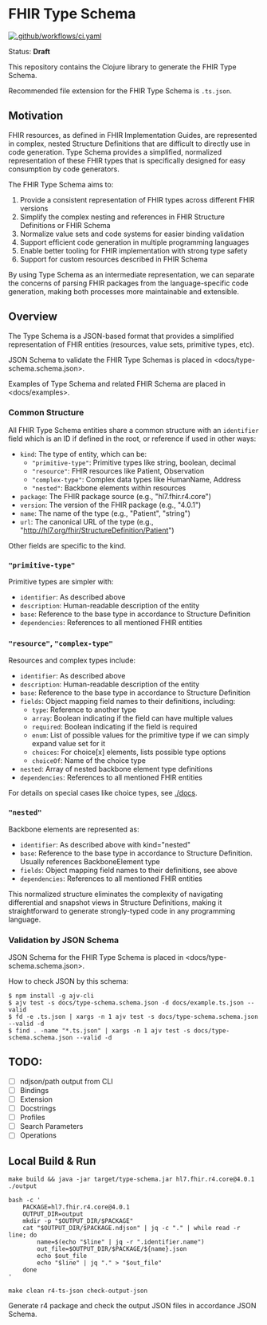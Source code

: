 # FHIR Type Schema

[![.github/workflows/ci.yaml](https://github.com/fhir-clj/type-schema/actions/workflows/ci.yaml/badge.svg)](https://github.com/fhir-clj/type-schema/actions/workflows/ci.yaml)

Status: **Draft**

This repository contains the Clojure library to generate the FHIR Type Schema.

Recommended file extension for the FHIR Type Schema is `.ts.json`.

## Motivation

FHIR resources, as defined in FHIR Implementation Guides, are represented in complex, nested Structure Definitions that are difficult to directly use in code generation. Type Schema provides a simplified, normalized representation of these FHIR types that is specifically designed for easy consumption by code generators.

The FHIR Type Schema aims to:

1. Provide a consistent representation of FHIR types across different FHIR versions
2. Simplify the complex nesting and references in FHIR Structure Definitions or FHIR Schema
3. Normalize value sets and code systems for easier binding validation
4. Support efficient code generation in multiple programming languages
5. Enable better tooling for FHIR implementation with strong type safety
6. Support for custom resources described in FHIR Schema

By using Type Schema as an intermediate representation, we can separate the concerns of parsing FHIR packages from the language-specific code generation, making both processes more maintainable and extensible.

## Overview

The Type Schema is a JSON-based format that provides a simplified representation of FHIR entities (resources, value sets, primitive types, etc).

JSON Schema to validate the FHIR Type Schemas is placed in <docs/type-schema.schema.json>.

Examples of Type Schema and related FHIR Schema are placed in <docs/examples>.

### Common Structure

All FHIR Type Schema entities share a common structure with an `identifier` field which is an ID if defined in the root, or reference if used in other ways:

- `kind`: The type of entity, which can be:
  - `"primitive-type"`: Primitive types like string, boolean, decimal
  - `"resource"`: FHIR resources like Patient, Observation
  - `"complex-type"`: Complex data types like HumanName, Address
  - `"nested"`: Backbone elements within resources
- `package`: The FHIR package source (e.g., "hl7.fhir.r4.core")
- `version`: The version of the FHIR package (e.g., "4.0.1")
- `name`: The name of the type (e.g., "Patient", "string")
- `url`: The canonical URL of the type (e.g., "http://hl7.org/fhir/StructureDefinition/Patient")

Other fields are specific to the kind.

### `"primitive-type"`

Primitive types are simpler with:

- `identifier`: As described above
- `description`: Human-readable description of the entity
- `base`: Reference to the base type in accordance to Structure Definition
- `dependencies`: References to all mentioned FHIR entities

### `"resource"`, `"complex-type"`

Resources and complex types include:

- `identifier`: As described above
- `description`: Human-readable description of the entity
- `base`: Reference to the base type in accordance to Structure Definition
- `fields`: Object mapping field names to their definitions, including:
  - `type`: Reference to another type
  - `array`: Boolean indicating if the field can have multiple values
  - `required`: Boolean indicating if the field is required
  - `enum`: List of possible values for the primitive type if we can simply expand value set for it
  - `choices`: For choice[x] elements, lists possible type options
  - `choiceOf`: Name of the choice type
- `nested`: Array of nested backbone element type definitions
- `dependencies`: References to all mentioned FHIR entities

For details on special cases like choice types, see [./docs](./docs).

### `"nested"`

Backbone elements are represented as:

- `identifier`: As described above with kind="nested"
- `base`: Reference to the base type in accordance to Structure Definition. Usually references BackboneElement type
- `fields`: Object mapping field names to their definitions, see above
- `dependencies`: References to all mentioned FHIR entities

This normalized structure eliminates the complexity of navigating differential and snapshot views in Structure Definitions, making it straightforward to generate strongly-typed code in any programming language.

### Validation by JSON Schema

JSON Schema for the FHIR Type Schema is placed in <docs/type-schema.schema.json>.

How to check JSON by this schema:

```shell
$ npm install -g ajv-cli
$ ajv test -s docs/type-schema.schema.json -d docs/example.ts.json --valid
$ fd -e .ts.json | xargs -n 1 ajv test -s docs/type-schema.schema.json --valid -d
$ find . -name "*.ts.json" | xargs -n 1 ajv test -s docs/type-schema.schema.json --valid -d
```

## TODO:

- [ ] ndjson/path output from CLI
- [ ] Bindings
- [ ] Extension
- [ ] Docstrings
- [ ] Profiles
- [ ] Search Parameters
- [ ] Operations

## Local Build & Run

```shell
make build && java -jar target/type-schema.jar hl7.fhir.r4.core@4.0.1 ./output

bash -c '
    PACKAGE=hl7.fhir.r4.core@4.0.1
    OUTPUT_DIR=output
    mkdir -p "$OUTPUT_DIR/$PACKAGE"
    cat "$OUTPUT_DIR/$PACKAGE.ndjson" | jq -c "." | while read -r line; do
        name=$(echo "$line" | jq -r ".identifier.name")
        out_file=$OUTPUT_DIR/$PACKAGE/${name}.json
        echo $out_file
        echo "$line" | jq "." > "$out_file"
    done
'

make clean r4-ts-json check-output-json
```

Generate r4 package and check the output JSON files in accordance JSON Schema.

<!-- FIXME: support ndjson/path output to avoid bash inlines. -->
<!-- FIXME: required, array consistency with field declaration (name in choiceOf). -->

